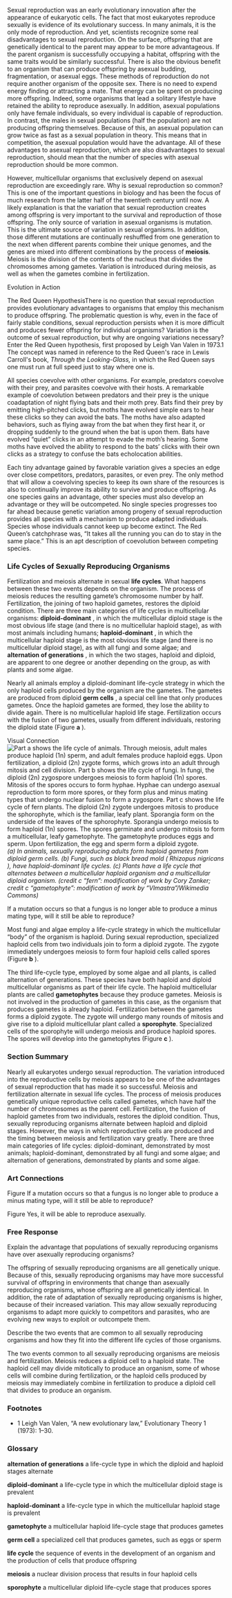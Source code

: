 Sexual reproduction was an early evolutionary innovation after the appearance of eukaryotic cells. The fact that most eukaryotes reproduce sexually is evidence of its evolutionary success. In many animals, it is the only mode of reproduction. And yet, scientists recognize some real disadvantages to sexual reproduction. On the surface, offspring that are genetically identical to the parent may appear to be more advantageous. If the parent organism is successfully occupying a habitat, offspring with the same traits would be similarly successful. There is also the obvious benefit to an organism that can produce offspring by asexual budding, fragmentation, or asexual eggs. These methods of reproduction do not require another organism of the opposite sex. There is no need to expend energy finding or attracting a mate. That energy can be spent on producing more offspring. Indeed, some organisms that lead a solitary lifestyle have retained the ability to reproduce asexually. In addition, asexual populations only have female individuals, so every individual is capable of reproduction. In contrast, the males in sexual populations (half the population) are not producing offspring themselves. Because of this, an asexual population can grow twice as fast as a sexual population in theory. This means that in competition, the asexual population would have the advantage. All of these advantages to asexual reproduction, which are also disadvantages to sexual reproduction, should mean that the number of species with asexual reproduction should be more common.

However, multicellular organisms that exclusively depend on asexual reproduction are exceedingly rare. Why is sexual reproduction so common? This is one of the important questions in biology and has been the focus of much research from the latter half of the twentieth century until now. A likely explanation is that the variation that sexual reproduction creates among offspring is very important to the survival and reproduction of those offspring. The only source of variation in asexual organisms is mutation. This is the ultimate source of variation in sexual organisms. In addition, those different mutations are continually reshuffled from one generation to the next when different parents combine their unique genomes, and the genes are mixed into different combinations by the process of **meiosis**. Meiosis is the division of the contents of the nucleus that divides the chromosomes among gametes. Variation is introduced during meiosis, as well as when the gametes combine in fertilization.

Evolution in Action

The Red Queen HypothesisThere is no question that sexual reproduction provides evolutionary advantages to organisms that employ this mechanism to produce offspring. The problematic question is why, even in the face of fairly stable conditions, sexual reproduction persists when it is more difficult and produces fewer offspring for individual organisms? Variation is the outcome of sexual reproduction, but why are ongoing variations necessary? Enter the Red Queen hypothesis, first proposed by Leigh Van Valen in 1973.1 The concept was named in reference to the Red Queen's race in Lewis Carroll's book, _Through the Looking-Glass,_ in which the Red Queen says one must run at full speed just to stay where one is.

All species coevolve with other organisms. For example, predators coevolve with their prey, and parasites coevolve with their hosts. A remarkable example of coevolution between predators and their prey is the unique coadaptation of night flying bats and their moth prey. Bats find their prey by emitting high-pitched clicks, but moths have evolved simple ears to hear these clicks so they can avoid the bats. The moths have also adapted behaviors, such as flying away from the bat when they first hear it, or dropping suddenly to the ground when the bat is upon them. Bats have evolved “quiet” clicks in an attempt to evade the moth’s hearing. Some moths have evolved the ability to respond to the bats’ clicks with their own clicks as a strategy to confuse the bats echolocation abilities.

Each tiny advantage gained by favorable variation gives a species an edge over close competitors, predators, parasites, or even prey. The only method that will allow a coevolving species to keep its own share of the resources is also to continually improve its ability to survive and produce offspring. As one species gains an advantage, other species must also develop an advantage or they will be outcompeted. No single species progresses too far ahead because genetic variation among progeny of sexual reproduction provides all species with a mechanism to produce adapted individuals. Species whose individuals cannot keep up become extinct. The Red Queen’s catchphrase was, “It takes all the running you can do to stay in the same place.” This is an apt description of coevolution between competing species.

### Life Cycles of Sexually Reproducing Organisms

Fertilization and meiosis alternate in sexual **life cycles**. What happens between these two events depends on the organism. The process of meiosis reduces the resulting gamete’s chromosome number by half. Fertilization, the joining of two haploid gametes, restores the diploid condition. There are three main categories of life cycles in multicellular organisms: **diploid-dominant** , in which the multicellular diploid stage is the most obvious life stage (and there is no multicellular haploid stage), as with most animals including humans; **haploid-dominant** , in which the multicellular haploid stage is the most obvious life stage (and there is no multicellular diploid stage), as with all fungi and some algae; and **alternation of generations** , in which the two stages, haploid and diploid, are apparent to one degree or another depending on the group, as with plants and some algae.

Nearly all animals employ a diploid-dominant life-cycle strategy in which the only haploid cells produced by the organism are the gametes. The gametes are produced from diploid **germ cells** , a special cell line that only produces gametes. Once the haploid gametes are formed, they lose the ability to divide again. There is no multicellular haploid life stage. Fertilization occurs with the fusion of two gametes, usually from different individuals, restoring the diploid state (Figure **a** ).

Visual Connection ![Part a shows the life cycle of animals. Through meiosis, adult males produce haploid \(1n\) sperm, and adult females produce haploid eggs. Upon fertilization, a diploid \(2n\) zygote forms, which grows into an adult through mitosis and cell division. Part b shows the life cycle of fungi. In fungi, the diploid \(2n\) zygospore undergoes meiosis to form haploid \(1n\) spores. Mitosis of the spores occurs to form hyphae. Hyphae can undergo asexual reproduction to form more spores, or they form plus and minus mating types that undergo nuclear fusion to form a zygospore. Part c shows the life cycle of fern plants. The diploid \(2n\) zygote undergoes mitosis to produce the sphorophyte, which is the familiar, leafy plant. Sporangia form on the underside of the leaves of the sphorophyte. Sporangia undergo meiosis to form haploid \(1n\) spores. The spores germinate and undergo mitosis to form a multicellular, leafy gametophyte. The gametophyte produces eggs and sperm. Upon fertilization, the egg and sperm form a diploid zygote.][1] _(a) In animals, sexually reproducing adults form haploid gametes from diploid germ cells. (b) Fungi, such as black bread mold ( _Rhizopus nigricans_ ), have haploid-dominant life cycles. (c) Plants have a life cycle that alternates between a multicellular haploid organism and a multicellular diploid organism. (credit c “fern”: modification of work by Cory Zanker; credit c “gametophyte”: modification of work by “Vlmastra”/Wikimedia Commons)_

If a mutation occurs so that a fungus is no longer able to produce a minus mating type, will it still be able to reproduce?

Most fungi and algae employ a life-cycle strategy in which the multicellular “body” of the organism is haploid. During sexual reproduction, specialized haploid cells from two individuals join to form a diploid zygote. The zygote immediately undergoes meiosis to form four haploid cells called spores (Figure **b** ).

The third life-cycle type, employed by some algae and all plants, is called alternation of generations. These species have both haploid and diploid multicellular organisms as part of their life cycle. The haploid multicellular plants are called **gametophytes** because they produce gametes. Meiosis is not involved in the production of gametes in this case, as the organism that produces gametes is already haploid. Fertilization between the gametes forms a diploid zygote. The zygote will undergo many rounds of mitosis and give rise to a diploid multicellular plant called a **sporophyte**. Specialized cells of the sporophyte will undergo meiosis and produce haploid spores. The spores will develop into the gametophytes (Figure **c** ).

### Section Summary

Nearly all eukaryotes undergo sexual reproduction. The variation introduced into the reproductive cells by meiosis appears to be one of the advantages of sexual reproduction that has made it so successful. Meiosis and fertilization alternate in sexual life cycles. The process of meiosis produces genetically unique reproductive cells called gametes, which have half the number of chromosomes as the parent cell. Fertilization, the fusion of haploid gametes from two individuals, restores the diploid condition. Thus, sexually reproducing organisms alternate between haploid and diploid stages. However, the ways in which reproductive cells are produced and the timing between meiosis and fertilization vary greatly. There are three main categories of life cycles: diploid-dominant, demonstrated by most animals; haploid-dominant, demonstrated by all fungi and some algae; and alternation of generations, demonstrated by plants and some algae.

### Art Connections

Figure If a mutation occurs so that a fungus is no longer able to produce a minus mating type, will it still be able to reproduce?

Figure Yes, it will be able to reproduce asexually.

### Free Response

Explain the advantage that populations of sexually reproducing organisms have over asexually reproducing organisms?

The offspring of sexually reproducing organisms are all genetically unique. Because of this, sexually reproducing organisms may have more successful survival of offspring in environments that change than asexually reproducing organisms, whose offspring are all genetically identical. In addition, the rate of adaptation of sexually reproducing organisms is higher, because of their increased variation. This may allow sexually reproducing organisms to adapt more quickly to competitors and parasites, who are evolving new ways to exploit or outcompete them.

Describe the two events that are common to all sexually reproducing organisms and how they fit into the different life cycles of those organisms.

The two events common to all sexually reproducing organisms are meiosis and fertilization. Meiosis reduces a diploid cell to a haploid state. The haploid cell may divide mitotically to produce an organism, some of whose cells will combine during fertilization, or the haploid cells produced by meiosis may immediately combine in fertilization to produce a diploid cell that divides to produce an organism.

### Footnotes

  - 1 Leigh Van Valen, “A new evolutionary law,” Evolutionary Theory 1 (1973): 1–30.



### Glossary

**alternation of generations** a life-cycle type in which the diploid and haploid stages alternate

**diploid-dominant** a life-cycle type in which the multicellular diploid stage is prevalent

**haploid-dominant** a life-cycle type in which the multicellular haploid stage is prevalent

**gametophyte** a multicellular haploid life-cycle stage that produces gametes

**germ cell** a specialized cell that produces gametes, such as eggs or sperm

**life cycle** the sequence of events in the development of an organism and the production of cells that produce offspring

**meiosis** a nuclear division process that results in four haploid cells

**sporophyte** a multicellular diploid life-cycle stage that produces spores

   [1]: https://cnx.org/resources/ef3466d4301fd1193eb20ff47aa6e9e77e144f02/Figure_07_01_01abc.png

